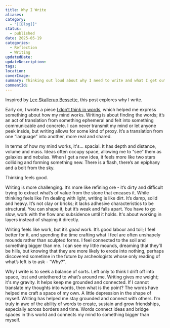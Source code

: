 ```yaml
---
title: Why I Write
aliases: 
category:
  - "[[Blog]]"
status:
  - published
date: 2025-05-19
categories:
  - Reflection
  - Writing
updatedDate: 
updateDescription: 
tags: 
location: 
coverImage: 
summary: Thinking out loud about why I need to write and what I get out of it.
commentId:
---
```

Inspired by [Lee Skallerup Bessette,](https://blog.reclaimhosting.com/becoming-readywriting/) this post explores why I write. 

Early on, I wrote a piece [I don’t think in words](https://timklapdor.wordpress.com/2016/01/22/i-dont-think-in-words/), which helped me express something about how my mind works. Writing is about finding the words; it’s an act of translation from something ephemeral and felt into something communicable and concrete. I can never transmit my mind or let anyone peek inside, but writing allows for some kind of proxy. It’s a translation from one “language” into another, more real and shared. 

In terms of how my mind works, it's… spacial. It has depth and distance, volume and mass. Ideas often occupy space, allowing me to “see” them as galaxies and nebulas. When I get a new idea, it feels more like two stars colliding and forming something new. There is a flash, there’s an epiphany and a bolt from the sky. 

Thinking feels good. 

Writing is more challenging. It’s more like refining ore - it’s dirty and difficult trying to extract what’s of value from the stone that encases it. While thinking feels like I’m dealing with light, writing is like dirt. It’s damp, solid and heavy. It’s not clay or bricks; it lacks adhesive characteristics to be structural. You can shape it, but it’s weak and falls apart. You have to go slow, work with the flow and subsidence until it holds. It's about working in layers instead of shaping it directly. 

Writing feels like work, but it’s *good* work. It’s good labour and toil; I feel better for it, and spending the time crafting what I feel are often unshapely mounds rather than sculpted forms. I feel connected to the soil and something bigger than me. I can see my little mounds, dreaming that they’ll be hills, but knowing that they are more likely to erode into nothing, perhaps discovered sometime in the future by archeologists whose only reading of what’s left is to ask - “Why?”. 

Why I write is to seek a balance of sorts. Left only to think I drift off into space, lost and untethered to what’s around me.  Writing gives me weight; it's my gravity. It helps keep me grounded and connected. If I cannot translate my thoughts into words, then what is the point? The words have helped me craft a space of my own. A little depression in the shape of myself. Writing has helped me stay grounded and connect with others. I’m truly in awe of the ability of words to create, sustain and grow friendships, especially across borders and time. Words connect ideas and bridge spaces in this world and connects my mind to something bigger than myself. 